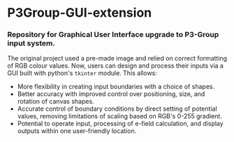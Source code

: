# P3Group-GUI-extension
### Repository for Graphical User Interface upgrade to P3-Group input system.
The original project used a pre-made image and relied on correct formatting of RGB colour values.
Now, users can design and process their inputs via a GUI built with python's `tkinter` module. This allows:
- More flexibility in creating input boundaries with a choice of shapes.
- Better accuracy with improved control over positioning, size, and rotation of canvas shapes.
- Accurate control of boundary conditions by direct setting of potential values, removing limitations of scaling based on RGB's 0-255 gradient.
- Potential to operate input, processing of e-field calculation, and display outputs within one user-friendly location.
